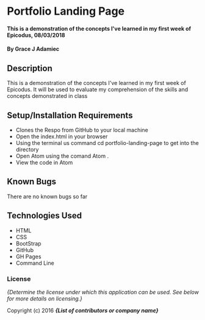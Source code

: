 
# Portfolio Landing Page

#### This is a demonstration of the concepts I've learned in my first week of Epicodus, 08/03/2018

#### By **Grace J Adamiec**

## Description

This is a demonstration of the concepts I've learned in my first week of Epicodus. It will be used to evaluate my comprehension of the skills and concepts demonstrated in class

## Setup/Installation Requirements

* Clones the Respo from GitHub to your local machine
* Open the index.html in your browser
* Using the terminal us command cd portfolio-landing-page to get into the directory
* Open Atom using the comand Atom .
* View the code in Atom



## Known Bugs

There are no known bugs so far



## Technologies Used

* HTML
* CSS
* BootStrap
* GitHub
* GH Pages
* Command Line
### License

*{Determine the license under which this application can be used.  See below for more details on licensing.}*

Copyright (c) 2016 **_{List of contributors or company name}_**
